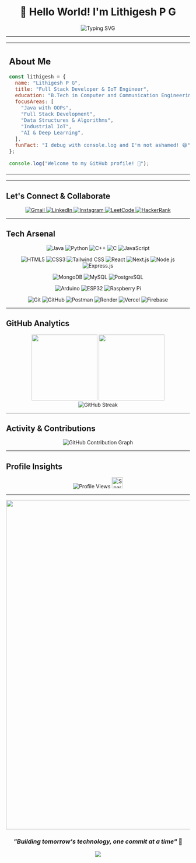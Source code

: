 # <div align="center">👋 Hello World! I'm **Lithigesh P G**</div>

<div align="center">
<img src="https://readme-typing-svg.herokuapp.com?font=Fira+Code&size=22&duration=3000&pause=1000&color=00D9FF&center=true&vCenter=true&width=600&lines=Full+Stack+Developer;IoT+Engineer;AI+%26+ML+Enthusiast" alt="Typing SVG" />
</div>

---

<table>
  <tr>
    <td valign="top" width="50%">
      
## **About Me**

```javascript
const lithigesh = {
  name: "Lithigesh P G",
  title: "Full Stack Developer & IoT Engineer",
  education: "B.Tech in Computer and Communication Engineering",
  focusAreas: [
    "Java with OOPs",
    "Full Stack Development",
    "Data Structures & Algorithms",
    "Industrial IoT",
    "AI & Deep Learning",
  ],
  funFact: "I debug with console.log and I'm not ashamed! 😄",
};

console.log("Welcome to my GitHub profile! 🎉");


````

   </td>
   <td align="center" width="50%">
     <img src="https://user-images.githubusercontent.com/74038190/225813708-98b745f2-7d22-48cf-9150-083f1b00d6c9.gif" width="100%">
   </td>
  </tr>
</table>

---

## **Let's Connect & Collaborate**

<div align="center">
  <a href="mailto:lithigesh@gmail.com">
    <img src="https://img.shields.io/badge/Gmail-D14836?style=for-the-badge&logo=gmail&logoColor=white" alt="Gmail"/>
  </a>
  <a href="https://www.linkedin.com/in/lithigesh">
    <img src="https://img.shields.io/badge/LinkedIn-0077B5?style=for-the-badge&logo=linkedin&logoColor=white" alt="LinkedIn"/>
  </a>
  <a href="https://www.instagram.com/lithigesh_15">
    <img src="https://img.shields.io/badge/Instagram-E4405F?style=for-the-badge&logo=instagram&logoColor=white" alt="Instagram"/>
  </a>
  <a href="https://leetcode.com/lithigesh">
    <img src="https://img.shields.io/badge/LeetCode-FFA116?style=for-the-badge&logo=leetcode&logoColor=black" alt="LeetCode"/>
  </a>
  <a href="https://www.hackerrank.com/lithigesh">
    <img src="https://img.shields.io/badge/HackerRank-2EC866?style=for-the-badge&logo=hackerrank&logoColor=white" alt="HackerRank"/>
  </a>
</div>

---

## **Tech Arsenal**

<div align="center">

<!-- Languages -->

![Java](https://img.shields.io/badge/Java-ED8B00?style=for-the-badge\&logo=openjdk\&logoColor=white)
![Python](https://img.shields.io/badge/Python-14354C?style=for-the-badge\&logo=python\&logoColor=white)
![C++](https://img.shields.io/badge/C++-00599C?style=for-the-badge\&logo=c%2b%2b\&logoColor=white)
![C](https://img.shields.io/badge/C-00599C?style=for-the-badge\&logo=c\&logoColor=white)
![JavaScript](https://img.shields.io/badge/JavaScript-F7DF1E?style=for-the-badge\&logo=javascript\&logoColor=black)

<!-- Web -->

![HTML5](https://img.shields.io/badge/HTML5-E34F26?style=for-the-badge\&logo=html5\&logoColor=white)
![CSS3](https://img.shields.io/badge/CSS3-1572B6?style=for-the-badge\&logo=css3\&logoColor=white)
![Tailwind CSS](https://img.shields.io/badge/Tailwind_CSS-06B6D4?style=for-the-badge\&logo=tailwind-css\&logoColor=white)
![React](https://img.shields.io/badge/React-20232A?style=for-the-badge\&logo=react\&logoColor=61DAFB)
![Next.js](https://img.shields.io/badge/Next.js-000000?style=for-the-badge\&logo=nextdotjs\&logoColor=white)
![Node.js](https://img.shields.io/badge/Node.js-43853D?style=for-the-badge\&logo=node.js\&logoColor=white)
![Express.js](https://img.shields.io/badge/Express.js-404D59?style=for-the-badge\&logo=express\&logoColor=white)

<!-- Databases -->

![MongoDB](https://img.shields.io/badge/MongoDB-4EA94B?style=for-the-badge\&logo=mongodb\&logoColor=white)
![MySQL](https://img.shields.io/badge/MySQL-005C84?style=for-the-badge\&logo=mysql\&logoColor=white)
![PostgreSQL](https://img.shields.io/badge/PostgreSQL-316192?style=for-the-badge\&logo=postgresql\&logoColor=white)

<!-- IoT -->

![Arduino](https://img.shields.io/badge/Arduino-00979D?style=for-the-badge\&logo=arduino\&logoColor=white)
![ESP32](https://img.shields.io/badge/ESP32-3C3C3C?style=for-the-badge\&logo=espressif\&logoColor=white)
![Raspberry Pi](https://img.shields.io/badge/Raspberry%20Pi-A22846?style=for-the-badge\&logo=raspberry-pi\&logoColor=white)

<!-- Tools -->

![Git](https://img.shields.io/badge/Git-F05032?style=for-the-badge\&logo=git\&logoColor=white)
![GitHub](https://img.shields.io/badge/GitHub-181717?style=for-the-badge\&logo=github\&logoColor=white)
![Postman](https://img.shields.io/badge/Postman-FF6C37?style=for-the-badge\&logo=postman\&logoColor=white)
![Render](https://img.shields.io/badge/Render-46E3B7?style=for-the-badge\&logo=render\&logoColor=white)
![Vercel](https://img.shields.io/badge/Vercel-000000?style=for-the-badge\&logo=vercel\&logoColor=white)
![Firebase](https://img.shields.io/badge/Firebase-FFCA28?style=for-the-badge\&logo=firebase\&logoColor=black)

</div>

---

## **GitHub Analytics**

<div align="center">
  <img height="180em" src="https://github-readme-stats.vercel.app/api?username=lithigesh1&show_icons=true&theme=react&include_all_commits=true&count_private=true&hide_border=true&bg_color=0D1117&title_color=00D9FF&icon_color=00D9FF&text_color=C9D1D9&cache_bust=1"/>
  <img height="180em" src="https://github-readme-stats.vercel.app/api/top-langs/?username=lithigesh1&layout=compact&langs_count=8&theme=react&hide_border=true&bg_color=0D1117&title_color=00D9FF&text_color=C9D1D9&cache_bust=1"/>
</div>

<div align="center">
  <img src="https://github-readme-streak-stats.herokuapp.com/?user=lithigesh1&theme=react&hide_border=true&background=0D1117&stroke=00D9FF&ring=00D9FF&fire=00D9FF&currStreakLabel=00D9FF&cache_bust=1" alt="GitHub Streak"/>
</div>


---

## **Activity & Contributions**

<div align="center">
  <picture>
    <source media="(prefers-color-scheme: dark)" srcset="https://raw.githubusercontent.com/lithigesh1/lithigesh1/output/pacman-contribution-graph-dark.svg">
    <source media="(prefers-color-scheme: light)" srcset="https://raw.githubusercontent.com/lithigesh1/lithigesh1/output/pacman-contribution-graph.svg">
    <img alt="GitHub Contribution Graph" src="https://raw.githubusercontent.com/lithigesh1/lithigesh1/output/pacman-contribution-graph.svg">
  </picture>
</div>

---

## **Profile Insights**

<div align="center">
  <img src="https://komarev.com/ghpvc/?username=lithigesh1&label=Profile%20Views&color=00D9FF&style=for-the-badge" alt="Profile Views" />
  <img src="https://media.giphy.com/media/xT0xeJpnrWC4XWblEk/giphy.gif" width="30" alt="Sparkle animation" />
</div>




---

<div align="center">
  <img src="https://user-images.githubusercontent.com/74038190/212284100-561aa473-3905-4a80-b561-0d28506553ee.gif" width="900">

### *"Building tomorrow's technology, one commit at a time"* 🚀

  <img src="https://capsule-render.vercel.app/api?type=waving&color=00D9FF&height=120&section=footer"/>
</div>


